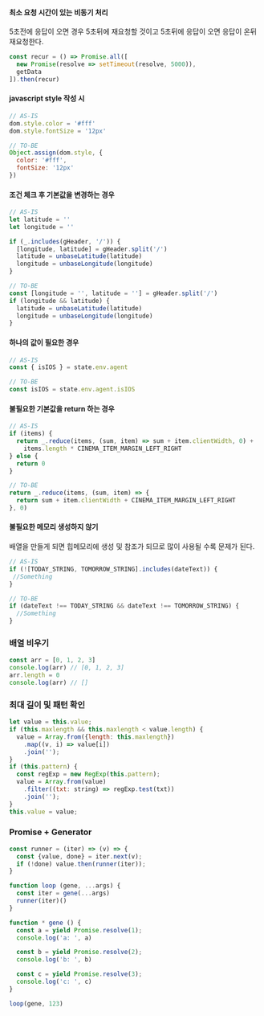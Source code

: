 #### 최소 요청 시간이 있는 비동기 처리
5초전에 응답이 오면 경우 5초뒤에 재요청할 것이고 5초뒤에 응답이 오면 응답이 온뒤 재요청한다.
```js
const recur = () => Promise.all([
  new Promise(resolve => setTimeout(resolve, 5000)),
  getData
]).then(recur)
```

#### javascript style 작성 시
```js
// AS-IS
dom.style.color = '#fff'
dom.style.fontSize = '12px'

// TO-BE
Object.assign(dom.style, {
  color: '#fff',
  fontSize: '12px'
})
```

#### 조건 체크 후 기본값을 변경하는 경우
```js
// AS-IS
let latitude = ''
let longitude = ''

if (_.includes(gHeader, '/')) {
  [longitude, latitude] = gHeader.split('/')
  latitude = unbaseLatitude(latitude)
  longitude = unbaseLongitude(longitude)
}

// TO-BE
const [longitude = '', latitude = ''] = gHeader.split('/')
if (longitude && latitude) {
  latitude = unbaseLatitude(latitude)
  longitude = unbaseLongitude(longitude)
}
```

#### 하나의 값이 필요한 경우
```js
// AS-IS
const { isIOS } = state.env.agent

// TO-BE
const isIOS = state.env.agent.isIOS
```

#### 불필요한 기본값을 return 하는 경우
```js
// AS-IS
if (items) {
  return _.reduce(items, (sum, item) => sum + item.clientWidth, 0) +
    items.length * CINEMA_ITEM_MARGIN_LEFT_RIGHT
} else {
  return 0
}

// TO-BE
return _.reduce(items, (sum, item) => {
  return sum + item.clientWidth + CINEMA_ITEM_MARGIN_LEFT_RIGHT
}, 0)
```

#### 불필요한 메모리 생성하지 않기
배열을 만들게 되면 힙메모리에 생성 및 참조가 되므로 많이 사용될 수록 문제가 된다.
```js
// AS-IS
if (![TODAY_STRING, TOMORROW_STRING].includes(dateText)) {
 //Something
}

// TO-BE
if (dateText !== TODAY_STRING && dateText !== TOMORROW_STRING) {
  //Something
}
```

### 배열 비우기
```js
const arr = [0, 1, 2, 3]
console.log(arr) // [0, 1, 2, 3]
arr.length = 0
console.log(arr) // []
```

### 최대 길이 및 패턴 확인
```js
let value = this.value;
if (this.maxlength && this.maxlength < value.length) {
  value = Array.from({length: this.maxlength})
    .map((v, i) => value[i])
    .join('');
}
if (this.pattern) {
  const regExp = new RegExp(this.pattern);
  value = Array.from(value)
    .filter((txt: string) => regExp.test(txt))
    .join('');
}
this.value = value;
```

### Promise + Generator
```js
const runner = (iter) => (v) => {
  const {value, done} = iter.next(v);
  if (!done) value.then(runner(iter));
}

function loop (gene, ...args) {
  const iter = gene(...args)
  runner(iter)()
}

function * gene () {
  const a = yield Promise.resolve(1);
  console.log('a: ', a)

  const b = yield Promise.resolve(2);
  console.log('b: ', b)

  const c = yield Promise.resolve(3);
  console.log('c: ', c)
}

loop(gene, 123)
```